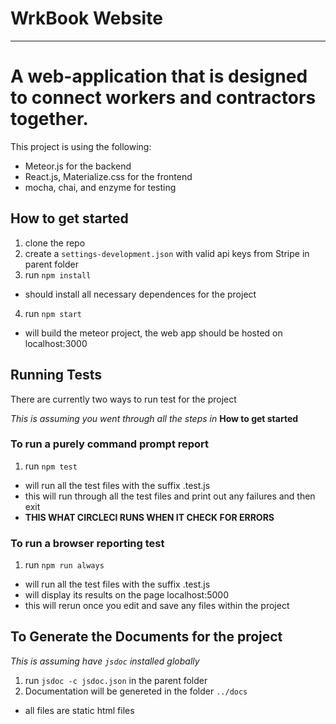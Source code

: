 # WrkBook Website
---------------
A web-application that is designed to connect workers and contractors together.
===============================
This project is using the following:

* Meteor.js for the backend
* React.js, Materialize.css for the frontend
* mocha, chai, and enzyme for testing

## How to get started
1. clone the repo
2. create a `settings-development.json` with valid api keys from Stripe in parent folder
3. run `npm install`
  * should install all necessary dependences for the project
4. run `npm start`
  * will build the meteor project, the web app should be hosted on localhost:3000

## Running Tests
There are currently two ways to run test for the project

<i> This is assuming you went through all the steps in </i><b>How to get started</b>
### To run a purely command prompt report
1. run `npm test`
  * will run all the test files  with the suffix .test.js
  * this will run through all the test files and print out any failures and then exit
  * <b> THIS WHAT CIRCLECI RUNS WHEN IT CHECK FOR ERRORS </b>

### To run a browser reporting test
1. run `npm run always`
  * will run all the test files  with the suffix .test.js
  * will display its results on the page localhost:5000
  * this will rerun once you edit  and save any files within the project

## To Generate the Documents for the project
<i> This is assuming have `jsdoc` installed globally</i>
1. run ` jsdoc -c jsdoc.json ` in the parent folder
2. Documentation will be genereted in the folder `../docs`
  * all files are static html files
